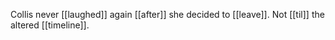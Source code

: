 Collis never [[laughed]] again [[after]] she decided to [[leave]]. Not [[til]] the altered [[timeline]].
